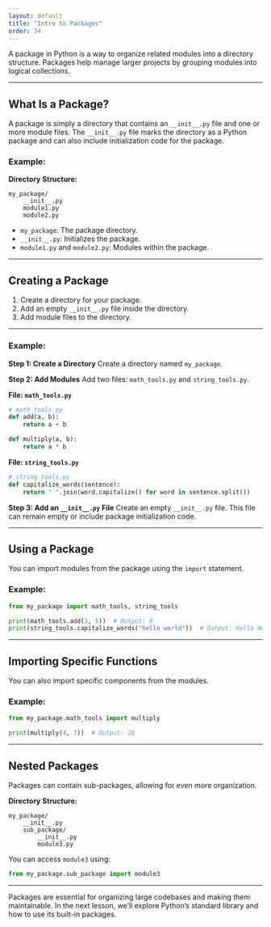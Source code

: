 ```yaml
---
layout: default
title: "Intro to Packages"
order: 34
---
```


A package in Python is a way to organize related modules into a directory structure. Packages help manage larger projects by grouping modules into logical collections.

---

## What Is a Package?

A package is simply a directory that contains an `__init__.py` file and one or more module files. The `__init__.py` file marks the directory as a Python package and can also include initialization code for the package.

### Example:

**Directory Structure:**
```plaintext
my_package/
    __init__.py
    module1.py
    module2.py
```

- `my_package`: The package directory.
- `__init__.py`: Initializes the package.
- `module1.py` and `module2.py`: Modules within the package.

---

## Creating a Package

1. Create a directory for your package.
2. Add an empty `__init__.py` file inside the directory.
3. Add module files to the directory.

---

### Example:

**Step 1: Create a Directory**
Create a directory named `my_package`.

**Step 2: Add Modules**
Add two files: `math_tools.py` and `string_tools.py`.

**File: `math_tools.py`**
```python
# math_tools.py
def add(a, b):
    return a + b

def multiply(a, b):
    return a * b
```

**File: `string_tools.py`**
```python
# string_tools.py
def capitalize_words(sentence):
    return " ".join(word.capitalize() for word in sentence.split())
```

**Step 3: Add an `__init__.py` File**
Create an empty `__init__.py` file. This file can remain empty or include package initialization code.

---

## Using a Package

You can import modules from the package using the `import` statement.

### Example:
```python
from my_package import math_tools, string_tools

print(math_tools.add(3, 5))  # Output: 8
print(string_tools.capitalize_words("hello world"))  # Output: Hello World
```

---

## Importing Specific Functions

You can also import specific components from the modules.

### Example:
```python
from my_package.math_tools import multiply

print(multiply(4, 7))  # Output: 28
```

---

## Nested Packages

Packages can contain sub-packages, allowing for even more organization.

**Directory Structure:**
```plaintext
my_package/
    __init__.py
    sub_package/
        __init__.py
        module3.py
```

You can access `module3` using:
```python
from my_package.sub_package import module3
```

---

Packages are essential for organizing large codebases and making them maintainable. In the next lesson, we’ll explore Python’s standard library and how to use its built-in packages.
